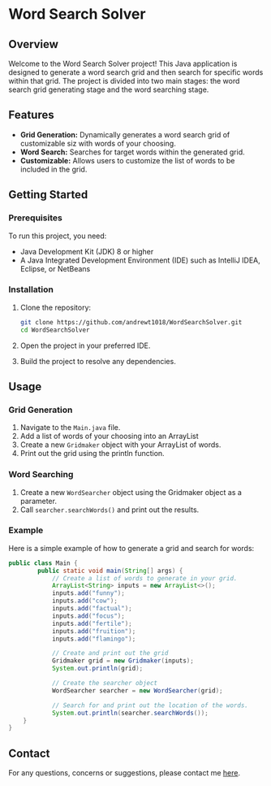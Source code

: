 # Word Search Solver

## Overview

Welcome to the Word Search Solver project! This Java application is designed to generate a word search grid and then search for specific words within that grid. The project is divided into two main stages: the word search grid generating stage and the word searching stage.

## Features

- **Grid Generation:** Dynamically generates a word search grid of customizable siz with words of your choosing.
- **Word Search:** Searches for target words within the generated grid.
- **Customizable:** Allows users to customize the list of words to be included in the grid.

## Getting Started

### Prerequisites

To run this project, you need:

- Java Development Kit (JDK) 8 or higher
- A Java Integrated Development Environment (IDE) such as IntelliJ IDEA, Eclipse, or NetBeans

### Installation

1. Clone the repository:
   ```sh
   git clone https://github.com/andrewt1018/WordSearchSolver.git
   cd WordSearchSolver
   ```

2. Open the project in your preferred IDE.

3. Build the project to resolve any dependencies.

## Usage

### Grid Generation

1. Navigate to the `Main.java` file.
2. Add a list of words of your choosing into an ArrayList 
3. Create a new `Gridmaker` object with your ArrayList of words.
4. Print out the grid using the println function.

### Word Searching

1. Create a new `WordSearcher` object using the Gridmaker object as a parameter.
2. Call `searcher.searchWords()` and print out the results.

### Example

Here is a simple example of how to generate a grid and search for words:

```java
public class Main {
        public static void main(String[] args) {
            // Create a list of words to generate in your grid.
            ArrayList<String> inputs = new ArrayList<>();
            inputs.add("funny");
            inputs.add("cow");
            inputs.add("factual");
            inputs.add("focus");
            inputs.add("fertile");
            inputs.add("fruition");
            inputs.add("flamingo");

            // Create and print out the grid
            Gridmaker grid = new Gridmaker(inputs);
            System.out.println(grid);

            // Create the searcher object
            WordSearcher searcher = new WordSearcher(grid);

            // Search for and print out the location of the words.
            System.out.println(searcher.searchWords());
    }
}
```


## Contact

For any questions, concerns or suggestions, please contact me [here](andrewt8101@gmail.com).

